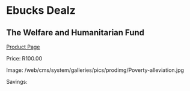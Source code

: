
# Ebucks Dealz
## The Welfare and Humanitarian Fund
[Product Page](https://www.ebucks.com/web/shop/productSelected.do?prodId=1133122486&catId=365579701)

Price: R100.00

Image: /web/cms/system/galleries/pics/prodimg/Poverty-alleviation.jpg

Savings: 


	
